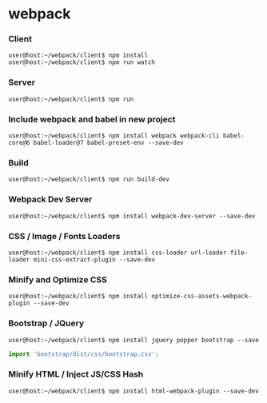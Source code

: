 # webpack

### Client
```console
user@host:~/webpack/client$ npm install
user@host:~/webpack/client$ npm run watch
```

### Server
```console
user@host:~/webpack/client$ npm run
```


### Include webpack and babel in new project
```console
user@host:~/webpack/client$ npm install webpack webpack-cli babel-core@6 babel-loader@7 babel-preset-env --save-dev
```

### Build
```console
user@host:~/webpack/client$ npm run build-dev
```

### Webpack Dev Server
```console
user@host:~/webpack/client$ npm install webpack-dev-server --save-dev
```

### CSS / Image / Fonts Loaders
```console
user@host:~/webpack/client$ npm install css-loader url-loader file-loader mini-css-extract-plugin --save-dev
```

### Minify and Optimize CSS
```console
user@host:~/webpack/client$ npm install optimize-css-assets-webpack-plugin --save-dev
```

### Bootstrap / JQuery
```console
user@host:~/webpack/client$ npm install jquery popper bootstrap --save
```
```js
import 'bootstrap/dist/css/bootstrap.css';
```

### Minify HTML / Inject JS/CSS Hash
```console
user@host:~/webpack/client$ npm install html-webpack-plugin --save-dev
```